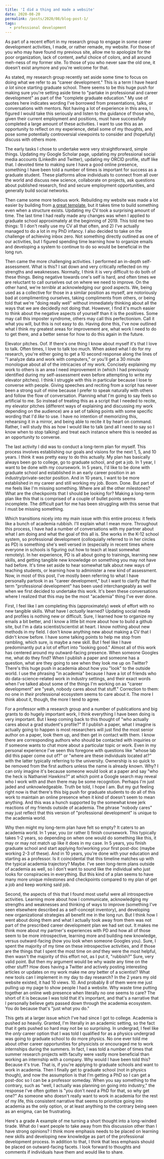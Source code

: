 ```yaml
---
title: 'I did a thing and made a website'
date: 2020-08-20
permalink: /posts/2020/08/blog-post-1/
tags:
  - professional development
---
```


As part of a recent effort in my research group to engage in some career development activities, I made, or rather remade, my website. For those of you who may have found my previous site, allow me to apologize for the poor organization, lack of content, awful choice of colors, and all around meh-ness of my former site. To those of you who never saw the old one, it doesn't exist anymore and you're welcome for that.

As stated, my research group recently set aside some time to focus on doing what we refer to as "career development." This is a term I have heard _a lot_ since starting graduate school. There seems to be this huge push for making sure you're setting aside time to "partake in professional and career development" as part of the "complete graduate education." My use of quotes here indicates wording I've borrowed from presentations, talks, or conversations with mentors. Not having a lot of experience in this area, I figured I would take this seriously and listen to the guidance of those who, given their current employment and positions, must have successfully completed a large amount of these activities. I want to use this as an opportunity to reflect on my experience, detail some of my thoughts, and pose some potentially controversial viewpoints to consider and (hopefully) discuss with others more.

The early tasks I chose to undertake were very straightforward, simple things. Updating my Google Scholar page, updating my professional social media accounts (LinkedIn and Twitter), updating my ORCID profile, stuff like that. I devoted time to making sure I have a good online presence, something I have been told a number of times is important for success as a graduate student. These platforms allow individuals to connect from all over the world and discuss new science, collaborate on projects, ask questions about published research, find and secure employment opportunities, and generally build social networks.

Then came some more tedious work. Rebuilding my website was made a lot easier by building from [a great template](https://academicpages.github.io/), but it takes time to build something even when a structure exists. Updating my CV took a surprising amount of time. The last time I had really made any changes was when I applied to graduate school approximately at the beginning of 2019. This told me two things: 1) I don't really use my CV all that often, and 2) I've actually managed to do a lot in my PhD infancy. I also decided to take on the challenge of achieving inbox zero. Not something directly outlined as one of our activities, but I figured spending time learning how to organize emails and developing a system to continue to do so would be beneficial in the long run.

Then came the more challenging activities. I performed an in-depth self-assessment. What is this? I sat down and very critically reflected on my strengths and weaknesses. Normally, I think it is very difficult to do both of these things. Being negative towards one's self is hard, and often times we are reluctant to call ourselves out on where we need to improve. On the other hand, we're _terrible_ at acknowledging our good aspects. We, being used as a collective for those in a similar position as myself, are notoriously bad at complimenting ourselves, taking compliments from others, or being told that we're "doing really well" without immediately thinking about all the ways that we are decidedly not doing that. However, I find it's much easier to think about the negative aspects of yourself than it is the positives. Some may call this imposter syndrome, others may call this perfectionism. Call it what you will, but this is not easy to do. Having done this, I've now outlined what I think my greatest areas for improvement are, what work I need to do to get there, and a better sense for how to do this again in the future.

Elevator pitches. Oof. If there's one thing I know about myself it's that I love to talk. Often times, I love to talk too much. When asked what I do for my research, you're either going to get a 10 second response along the lines of "I analyze data and work with computers," or you'll get a 30 minute monologue about all of the intricacies of my work. Concisely explaining my work to others is an area I need improvement in (which I had previously identified during my self-assessment even before attempting to write my elevator pitches). I think I struggle with this in particular because I lose to converse with people. Giving speeches and reciting from a script has never been a strong suit of mine because I prefer to speak naturally with others and follow the flow of conversation. Planning what I'm going to say feels so artificial  to me. So instead of treating this as a script that I needed to recite, my elevator pitches (different ways of explaining and discussing my work depending on the audience) are a set of talking points with some specific wording that I'd _like_ to use. I have no intention of memorizing this, rehearsing it in a mirror, and being able to recite it by heart on command. Rather, I will study this as how I would like to talk (and all I need to say so I know when to stop talking) and treat each instance where this is needed as an opportunity to converse.

The last activity I did was to conduct a long-term plan for myself. This process involves establishing our goals and visions for the next 1, 5, and 10 years. I think it was pretty easy to do this actually. My plan has basically always been go to college, go to graduate school, and get a job. In 1 year, I want to be done with my coursework. In 5 years, I'd like to be done with graduate school and established in an early career position in an industry/private-sector position. And in 10 years, I want to be more established in my career and still working my job. Boom. Done. But part of me feels like I'm missing something. Where are all the other milestones? What are the checkpoints that I should be looking for? Making a long-term plan like this that is comprised of a couple of bullet points seems incomplete. The difficult part for me has been struggling with this sense that I must be missing something.

Which transitions nicely into my main issue with this entire process: it feels like a bunch of academia rubbish. I'll explain what I mean more. Throughout this process, I have had a number of conversations with my partner about what I am doing and what the goal of this all is. She works in the K-12 school system, so professional development (colloquially referred to in her circles as PD) is something she's well versed in (especially in recent times where everyone in schools is figuring out how to teach at least somewhat remotely). In her experience, PD is all about going to trainings, learning new skills, and getting tangible new knowledge on something you may not have had before. It's time set aside to hear somewhat talk about new ways of teaching students, or learning how to administer a new kind of assessment. Now, in most of this post, I've mostly been referring to what I have personally partook in as "career development," but I want to clarify that the term "professional development" has been used interchangeably as well when we first decided to undertake this work. It's been these conversations where I realized that this may be the most "academia" thing I've ever done.

First, I feel like I am completing this (approximately) week of effort with no new tangible skills. What have I _actually_ learned? Updating social media and profiles is nothing new or difficult. Sure, I learned how to organize my emails a bit better, and I know a little bit more about how to build a github site, but I'm a data scientist/scientist at heart. I know nothing about new methods in my field. I don't know anything new about making a CV that I didn't know before. I have some talking points to help me stop from rambling, which sure, is maybe a new skill. But I feel like I have predominantly put a lot of effort into "looking good." Almost all of this work has centered around my outward-facing presence. When someone Googles me, what do they find? When I publish a paper and someone has a question, what are they going to see when they look me up on Twitter? There's this huge push in academia about how you "look" to the outside world. I use the phrasing "in academia" because I have a lot of friends who do data-science-related work in industry settings, and their exact words when I've talked about some of the things I'm working on as "career development" are "yeah, nobody cares about that stuff." Correction to them: no one in _their_ professional ecosystem seems to care about it. The more I think about it, though, the more I tend to agree. 

For a professor with a research group and a number of publications and big grants to do hugely important work, I think everything I have been doing is very important. But I keep coming back to this thought of "who actually cares about a grad student's profile?" If I publish a paper, what I imagine is actually going to happen is most researchers will just find the most senior author on a paper, look them up, and then get in contact with them. I know there are corresponding authors who should be contacted with inquiries or if someone wants to chat more about a particular topic or work. Even in my personal experience I've seen this foregone with questions like "whose lab did this paper come out of?" or "where are these individuals located at?" with the latter typically referring to the university. Ownership is so quick to be removed from the first authors unless the name is already known. Why? I can only imagine it's because someone would look at a paper and say "who the heck is Nathaniel Hawkins?" at which point a Google search may reveal who I work with and _then_ there may be some recognition. Perhaps I'm just jaded and unknowledgeable. Truth be told, I hope I am. But my gut feeling right now is that there's this big push for graduate students to do all of this work to maintain an online presence when it kind of doesn't seem to mean anything. And this was a hunch supported by the somewhat knee jerk reactions of my friends outside of academia. The phrase "nobody cares" may just reflect that this version of "professional development" is unique to the academia world. 

Why then might my long-term plan have felt so empty? It caters to an academia world. In 1 year, you (or rather I) finish coursework. This typically takes 1-2 years, so depending on when one would do something like this, it may or may not match up like it does in my case. In 5 years, you finish graduate school and start applying for/working your first post-doc (maybe working 2-3 of these). And in 10 years, you're done with your education and starting as a professor. Is it coincidental that this timeline matches up with the typical academia trajectory? Maybe. I've seen long-term plans outside of academia as well, so I don't want to sound like the individual who just looks for conspiracies in everything. But this kind of a plan seems to have many more unique milestones and checkpoints compared to my plan of get a job and keep working said job.

Second, the aspects of this that I found most useful were all introspective activities. Learning more about how I communicate, acknowledging my strengths and weaknesses and thinking of ways to improve (something I've seen elsewhere described as a self-concept inventory), and developing new organizational strategies all benefit me in the long run. But I think how I went about doing them and what I actually took away from them was not part of the prescribed career development plan we had set out. It makes me think more about my partner's experiences with PD and how all of those seem to be more introspective, learning more and building new knowledge, versus outward-facing (how you look when someone Googles you). Sure, I spent the majority of my time on these introspective activities, and if those are the things that I spent the most time on _and_ they were the most helpful, then wasn't the majority of this effort not, as I put it, "rubbish?" Sure, very valid point. But then my argument would be why waste any time on the other stuff? How does having a Twitter and actively posting interesting articles or updates on my work make me _any_ better of a scientist? What new tools can I implement in my day to day research? In the 2 years my old website existed, it had 10 views. 10. And probably 8 of them were me just pulling up my page to show people I had a website. Why waste time putting together an online web presence when literally no one seems to care? The short of it is because I was told that it's important, and that's a narrative that I personally believe gets passed down through the academia ecosystem. You do because that's "just what you do."

This gets at a larger issue which I've had since I got to college. Academia is pushed _so_ heavily. Granted, I'm literally in an academic setting, so the fact that it gets pushed so hard may not be so surprising. In undergrad, I feel like the _only_ career option that I was told I qualified for as a physics undergrad was going to graduate school to do more physics. No one ever told me about other career opportunities for physicists or encouraged me to work internships during the summers. In fact, I was told a number of times that summer research projects with faculty were vastly more beneficial than working an internship with a company. Why would I have been told this? Because it's true. That is, if you're applying to graduate schools and want to work in academia. Then I finally get to graduate school (not in physics though), and now the assumption is that I'm getting a PhD so I can get a post-doc so I can be a professor someday. When you say something to the contrary, such as "well, I actually was planning on going into industry," the response I've often gotten is "you don't _need_ a PhD for that, so why get one?" As someone who doesn't really want to work in academia for the rest of my life, this consistent narrative that seems to prioritize going into academia as the only option, or at least anything to the contrary being seen as an enigma, can be frustrating.

Here's a grade A example of me turning a short thought into a long-winded tirade. What do I want people to take away from this discussion other than I have strong opinions? I think more emphasis needs to be placed on learning new skills and developing new knowledge as part of the professional development process. In addition to that, I think that less emphasis should be placed on outward-facing facets. I look forward to thoughts and comments if individuals have them and would like to share.
